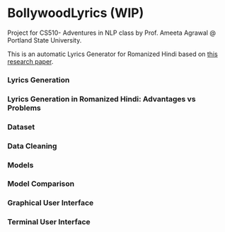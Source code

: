 # BollywoodLyrics (WIP)

Project for CS510- Adventures in NLP class by Prof. Ameeta Agrawal @ Portland State University.

This is an automatic Lyrics Generator for Romanized Hindi based on [this research paper](https://paperswithcode.com/paper/bollyrics-automatic-lyrics-generator-for/review/). 

### Lyrics Generation

### Lyrics Generation in Romanized Hindi: Advantages vs Problems

### Dataset

### Data Cleaning

### Models

### Model Comparison

### Graphical User Interface

### Terminal User Interface
